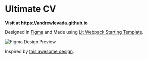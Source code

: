 # Ultimate CV

**Visit at https://andrewlevada.github.io**

Designed in [Figma](https://www.figma.com/file/DDXtzfXFXA3roMpRyfpGWe/Ultimate-CV)
and Made using [Lit Webpack Starting Template](https://github.com/andrewlevada/webpack-lit-template).

![Figma Design Preview](https://user-images.githubusercontent.com/31159530/159728831-e4f196ae-d67c-459e-9ce2-4e6eac8c445f.png)

Inspired by [this awesome design](https://www.figma.com/community/file/844565848240652700).
